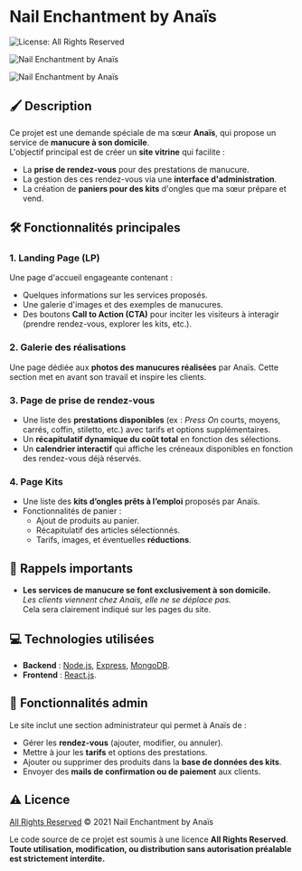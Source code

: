 # Nail Enchantment by Anaïs

![License: All Rights Reserved](https://img.shields.io/badge/license-All%20Rights%20Reserved-red)

![Nail Enchantment by Anaïs](https://img.shields.io/badge/Status-Site%20in%20developpment-orange)

![Nail Enchantment by Anaïs](https://img.shields.io/badge/Version-0.1.0-blue)

## 🖌️ Description

Ce projet est une demande spéciale de ma sœur **Anaïs**, qui propose un service de **manucure à son domicile**.  
L'objectif principal est de créer un **site vitrine** qui facilite :

- La **prise de rendez-vous** pour des prestations de manucure.
- La gestion des ces rendez-vous via une **interface d'administration**.
- La création de **paniers pour des kits** d'ongles que ma sœur prépare et vend.

## 🛠️ Fonctionnalités principales

### 1. **Landing Page (LP)**

Une page d'accueil engageante contenant :

- Quelques informations sur les services proposés.
- Une galerie d'images et des exemples de manucures.
- Des boutons **Call to Action (CTA)** pour inciter les visiteurs à interagir (prendre rendez-vous, explorer les kits, etc.).

### 2. **Galerie des réalisations**

Une page dédiée aux **photos des manucures réalisées** par Anaïs. Cette section met en avant son travail et inspire les clients.

### 3. **Page de prise de rendez-vous**

- Une liste des **prestations disponibles** (ex : *Press On* courts, moyens, carrés, coffin, stiletto, etc.) avec tarifs et options supplémentaires.
- Un **récapitulatif dynamique du coût total** en fonction des sélections.
- Un **calendrier interactif** qui affiche les créneaux disponibles en fonction des rendez-vous déjà réservés.

### 4. **Page Kits**

- Une liste des **kits d’ongles prêts à l’emploi** proposés par Anaïs.
- Fonctionnalités de panier :
  - Ajout de produits au panier.
  - Récapitulatif des articles sélectionnés.
  - Tarifs, images, et éventuelles **réductions**.

## 📌 Rappels importants

- **Les services de manucure se font exclusivement à son domicile.**  
  *Les clients viennent chez Anaïs, elle ne se déplace pas.*  
  Cela sera clairement indiqué sur les pages du site.

## 💻 Technologies utilisées

- **Backend** : [Node.js](https://nodejs.org/), [Express](https://expressjs.com/), [MongoDB](https://www.mongodb.com/).
- **Frontend** : [React.js](https://reactjs.org/).

## 🚀 Fonctionnalités admin

Le site inclut une section administrateur qui permet à Anaïs de :

- Gérer les **rendez-vous** (ajouter, modifier, ou annuler).
- Mettre à jour les **tarifs** et options des prestations.
- Ajouter ou supprimer des produits dans la **base de données des kits**.
- Envoyer des **mails de confirmation ou de paiement** aux clients.

## ⚠️ Licence

[All Rights Reserved](LICENSE) © 2021 Nail Enchantment by Anaïs

Le code source de ce projet est soumis à une licence **All Rights Reserved**.  
**Toute utilisation, modification, ou distribution sans autorisation préalable est strictement interdite.**
